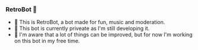 ### RetroBot 🤖

- 🔭 This is RetroBot, a bot made for fun, music and moderation.
- 🌱 This bot is currently priveate as I'm still developing it.
- 💬 I'm aware that a lot of things can be improved, but for now I'm working on this bot in my free time.
